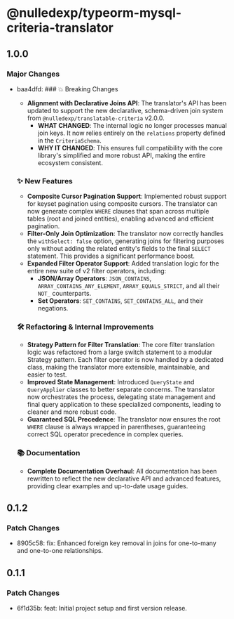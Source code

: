# @nulledexp/typeorm-mysql-criteria-translator

## 1.0.0

### Major Changes

- baa4dfd: ### 💥 Breaking Changes

  - **Alignment with Declarative Joins API**: The translator's API has been updated to support the new declarative, schema-driven join system from `@nulledexp/translatable-criteria` v2.0.0.
    - **WHAT CHANGED**: The internal logic no longer processes manual join keys. It now relies entirely on the `relations` property defined in the `CriteriaSchema`.
    - **WHY IT CHANGED**: This ensures full compatibility with the core library's simplified and more robust API, making the entire ecosystem consistent.

  ### ✨ New Features

  - **Composite Cursor Pagination Support**: Implemented robust support for keyset pagination using composite cursors. The translator can now generate complex `WHERE` clauses that span across multiple tables (root and joined entities), enabling advanced and efficient pagination.
  - **Filter-Only Join Optimization**: The translator now correctly handles the `withSelect: false` option, generating joins for filtering purposes only without adding the related entity's fields to the final `SELECT` statement. This provides a significant performance boost.
  - **Expanded Filter Operator Support**: Added translation logic for the entire new suite of v2 filter operators, including:
    - **JSON/Array Operators**: `JSON_CONTAINS`, `ARRAY_CONTAINS_ANY_ELEMENT`, `ARRAY_EQUALS_STRICT`, and all their `NOT_` counterparts.
    - **Set Operators**: `SET_CONTAINS`, `SET_CONTAINS_ALL`, and their negations.

  ### 🛠️ Refactoring & Internal Improvements

  - **Strategy Pattern for Filter Translation**: The core filter translation logic was refactored from a large switch statement to a modular Strategy pattern. Each filter operator is now handled by a dedicated class, making the translator more extensible, maintainable, and easier to test.
  - **Improved State Management**: Introduced `QueryState` and `QueryApplier` classes to better separate concerns. The translator now orchestrates the process, delegating state management and final query application to these specialized components, leading to cleaner and more robust code.
  - **Guaranteed SQL Precedence**: The translator now ensures the root `WHERE` clause is always wrapped in parentheses, guaranteeing correct SQL operator precedence in complex queries.

  ### 📚 Documentation

  - **Complete Documentation Overhaul**: All documentation has been rewritten to reflect the new declarative API and advanced features, providing clear examples and up-to-date usage guides.

## 0.1.2

### Patch Changes

- 8905c58: fix: Enhanced foreign key removal in joins for one-to-many and one-to-one relationships.

## 0.1.1

### Patch Changes

- 6f1d35b: feat: Initial project setup and first version release.
